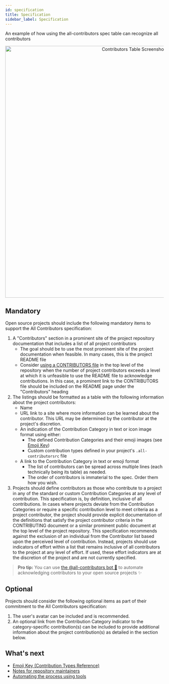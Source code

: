 ```yaml
---
id: specification
title: Specification
sidebar_label: Specification
---
```


An example of how using the all-contributors spec table can recognize all contributors
<div align="center">
    <img src="../assets/contributors-table-small.png" alt="Contributors Table Screenshot" width="800px" />
</div>

## Mandatory

Open source projects should include the following mandatory items to support the All Contributors specification:

1. A "Contributors" section in a prominent site of the project repository documentation that includes a list of all project contributors
    - The goal should be to use the most prominent site of the project documentation when feasible.  In many cases, this is the project README file
    - Consider [using a CONTRIBUTORS file](bot/configuration#moving-the-all-contributors-table-into-a-different-file) in the top level of the repository when the number of project contributors exceeds a level at which it is unfeasible to use the README file to acknowledge contributions.  In this case, a prominent link to the CONTRIBUTORS file should be included on the README page under the "Contributors" heading
2. The listings should be formatted as a table with the following information about the project contributors:
    - Name
    - URL link to a site where more information can be learned about the contributor.  This URL may be determined by the contributor at the project's discretion.
    - An indication of the Contribution Category in text or icon image format using either:
      - The defined Contribution Categories and their emoji images (see [Emoji Key](emoji-key))
      - Custom contribution types defined in your project's `.all-contributorsrc` file
    - A link to the Contribution Category in text or emoji format
        - The list of contributors can be spread across multiple lines (each technically being its table) as needed.
        - The order of contributors is immaterial to the spec. Order them how you wish.
3. Projects should define contributors as those who contribute to a project in any of the standard or custom Contribution Categories at any level of contribution.  This specification is, by definition, inclusive of all contributions.  In cases where projects deviate from the Contribution Categories or require a specific contribution level to meet criteria as a project contributor, the project should provide explicit documentation of the definitions that satisfy the project contributor criteria in the CONTRIBUTING document or a similar prominent public document at the top level of the project repository.  This specification recommends against the exclusion of an individual from the Contributor list based upon the perceived level of contribution.  Instead, projects should use indicators of effort within a list that remains inclusive of all contributors to the project at any level of effort.  If used, these effort indicators are at the discretion of the project and are not currently specified.

> **Pro tip:** You can use [the @all-contributors bot 🤖](bot/overview) to automate acknowledging contributors to your open source projects ✨

## Optional

Projects should consider the following optional items as part of their commitment to the All Contributors specification:

1. The user's avatar can be included and is recommended.
2. An optional link from the Contribution Category indicator to the category-specific contribution(s) can be included to provide additional information about the project contribution(s) as detailed in the section below.

## What's next

- [Emoji Key (Contribution Types Reference)](emoji-key)
- [Notes for repository maintainers](repository-maintainers)
- [Automating the process using tools](tooling)
